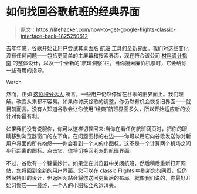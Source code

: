 # 如何找回谷歌航班的经典界面

> 原文：<https://lifehacker.com/how-to-get-google-flights-classic-interface-back-1825250612>

去年年底，谷歌开始让用户尝试其桌面版 [航班](https://www.google.com/flights) 工具的全新界面。我们对这些变化没有任何问题——包括更简单的主屏幕和搜索界面，现在符合该公司 [材料设计指南](https://material.io/guidelines/) 的整体设计，以及一个全新的“航班洞察”栏，当你搜索廉价机票时，它会给你一些有用的指导。

Watch

然而，正如 [这位积分达人](https://thepointsguy.com/news/how-to-use-old-google-flights/) 所言，一些用户仍然停留在谷歌的旧界面上。我们理解。改变从来都不容易。如果你讨厌谷歌的调整，你仍然有机会恢复旧界面——就目前而言。没有人知道谷歌会让你使用“经典”航班界面多久，所以开始适应新的设计对你最有利。

如果我们没有说服你，你可以这样切换回来:当你在看任何航班网页时，把你的眼睛移到浏览器窗口的左下角。在问题图标的右边——你可以用它向谷歌发送你对新用户界面的所有抱怨——你会看到一个人的小图标。这不是一个计算两个机场之间步行距离的图标。点击它，你将切换回老派的航班界面。

不过，谷歌有一个锦囊妙计。如果您在浏览器中关闭航班，然后稍后重新打开网站，您将回到全新的用户界面。您可以在 classic Flights 中刷新您的网页，但仍然保持旧的设计，但返回网站会将您送回更新后的布局。就像我们说的，你最好开始习惯它——最终，一个人的小图标会永远消失。